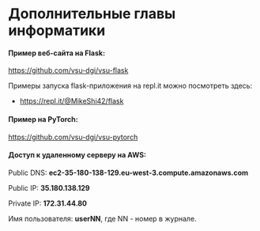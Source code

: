 # Дополнительные главы информатики


#### Пример веб-сайта на Flask: 

https://github.com/vsu-dgi/vsu-flask

Примеры запуска flask-приложения на repl.it можно посмотреть здесь:
- https://repl.it/@MikeShi42/flask


#### Пример на PyTorch: 

https://github.com/vsu-dgi/vsu-pytorch




#### Доступ к удаленному серверу на AWS:

Public DNS:  **ec2-35-180-138-129.eu-west-3.compute.amazonaws.com**

Public IP:  **35.180.138.129**

Private IP: **172.31.44.80**

Имя пользователя: **userNN**, где NN - номер в журнале.

